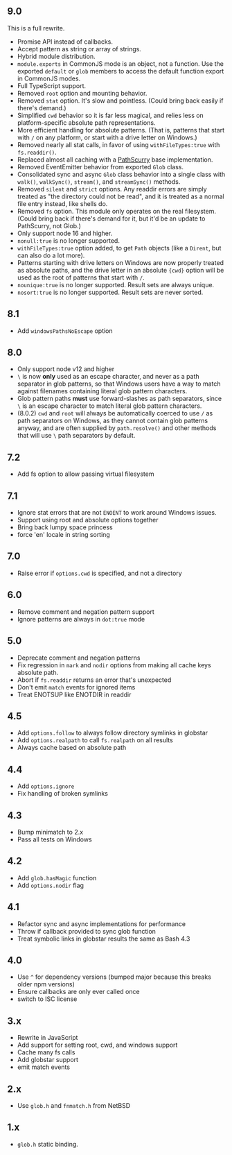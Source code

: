 ## 9.0

This is a full rewrite.

- Promise API instead of callbacks.
- Accept pattern as string or array of strings.
- Hybrid module distribution.
- `module.exports` in CommonJS mode is an object, not a function.
  Use the exported `default` or `glob` members to access the
  default function export in CommonJS modes.
- Full TypeScript support.
- Removed `root` option and mounting behavior.
- Removed `stat` option. It's slow and pointless. (Could bring
  back easily if there's demand.)
- Simplified `cwd` behavior so it is far less magical, and relies
  less on platform-specific absolute path representations.
- More efficient handling for absolute patterns. (That is,
  patterns that start with `/` on any platform, or start with a
  drive letter on Windows.)
- Removed nearly all stat calls, in favor of using `withFileTypes:true`
  with `fs.readdir()`.
- Replaced almost all caching with a
  [PathScurry](http://npm.im/path-scurry) base implementation.
- Removed EventEmitter behavior from exported `Glob` class.
- Consolidated sync and async `Glob` class behavior into a single
  class with `walk()`, `walkSync()`, `stream()`, and
  `streamSync()` methods.
- Removed `silent` and `strict` options. Any readdir errors are
  simply treated as "the directory could not be read", and it is
  treated as a normal file entry instead, like shells do.
- Removed `fs` option. This module only operates on the real
  filesystem. (Could bring back if there's demand for it, but
  it'd be an update to PathScurry, not Glob.)
- Only support node 16 and higher.
- `nonull:true` is no longer supported.
- `withFileTypes:true` option added, to get `Path` objects (like
  a `Dirent`, but can also do a lot more).
- Patterns starting with drive letters on Windows are now
  properly treated as absolute paths, and the drive letter in an
  absolute `{cwd}` option will be used as the root of patterns
  that start with `/`.
- `nounique:true` is no longer supported.  Result sets are always
  unique.
- `nosort:true` is no longer supported.  Result sets are never
  sorted.

## 8.1

- Add `windowsPathsNoEscape` option

## 8.0

- Only support node v12 and higher
- `\` is now **only** used as an escape character, and never as a
  path separator in glob patterns, so that Windows users have a
  way to match against filenames containing literal glob pattern
  characters.
- Glob pattern paths **must** use forward-slashes as path
  separators, since `\` is an escape character to match literal
  glob pattern characters.
- (8.0.2) `cwd` and `root` will always be automatically coerced
  to use `/` as path separators on Windows, as they cannot
  contain glob patterns anyway, and are often supplied by
  `path.resolve()` and other methods that will use `\` path
  separators by default.

## 7.2

- Add fs option to allow passing virtual filesystem

## 7.1

- Ignore stat errors that are not `ENOENT` to work around Windows issues.
- Support using root and absolute options together
- Bring back lumpy space princess
- force 'en' locale in string sorting

## 7.0

- Raise error if `options.cwd` is specified, and not a directory

## 6.0

- Remove comment and negation pattern support
- Ignore patterns are always in `dot:true` mode

## 5.0

- Deprecate comment and negation patterns
- Fix regression in `mark` and `nodir` options from making all cache
  keys absolute path.
- Abort if `fs.readdir` returns an error that's unexpected
- Don't emit `match` events for ignored items
- Treat ENOTSUP like ENOTDIR in readdir

## 4.5

- Add `options.follow` to always follow directory symlinks in globstar
- Add `options.realpath` to call `fs.realpath` on all results
- Always cache based on absolute path

## 4.4

- Add `options.ignore`
- Fix handling of broken symlinks

## 4.3

- Bump minimatch to 2.x
- Pass all tests on Windows

## 4.2

- Add `glob.hasMagic` function
- Add `options.nodir` flag

## 4.1

- Refactor sync and async implementations for performance
- Throw if callback provided to sync glob function
- Treat symbolic links in globstar results the same as Bash 4.3

## 4.0

- Use `^` for dependency versions (bumped major because this breaks
  older npm versions)
- Ensure callbacks are only ever called once
- switch to ISC license

## 3.x

- Rewrite in JavaScript
- Add support for setting root, cwd, and windows support
- Cache many fs calls
- Add globstar support
- emit match events

## 2.x

- Use `glob.h` and `fnmatch.h` from NetBSD

## 1.x

- `glob.h` static binding.
